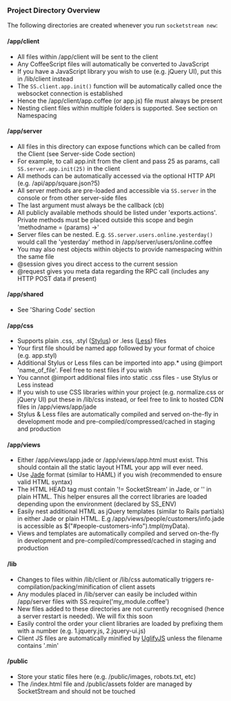 ### Project Directory Overview

The following directories are created whenever you run `socketstream new`:

#### /app/client
* All files within /app/client will be sent to the client
* Any CoffeeScript files will automatically be converted to JavaScript
* If you have a JavaScript library you wish to use (e.g. jQuery UI), put this in /lib/client instead
* The `SS.client.app.init()` function will be automatically called once the websocket connection is established
* Hence the /app/client/app.coffee (or app.js) file must always be present
* Nesting client files within multiple folders is supported. See section on Namespacing

#### /app/server
* All files in this directory can expose functions which can be called from the Client (see Server-side Code section)
* For example, to call app.init from the client and pass 25 as params, call `SS.server.app.init(25)` in the client
* All methods can be automatically accessed via the optional HTTP API (e.g. /api/app/square.json?5)
* All server methods are pre-loaded and accessible via `SS.server` in the console or from other server-side files
* The last argument must always be the callback (cb)
* All publicly available methods should be listed under 'exports.actions'. Private methods must be placed outside this scope and begin 'methodname = (params) ->'
* Server files can be nested. E.g. `SS.server.users.online.yesterday()` would call the 'yesterday' method in /app/server/users/online.coffee
* You may also nest objects within objects to provide namespacing within the same file
* @session gives you direct access to the current session
* @request gives you meta data regarding the RPC call (includes any HTTP POST data if present)

#### /app/shared
* See 'Sharing Code' section

#### /app/css
* Supports plain .css, .styl ([Stylus](http://learnboost.github.com/stylus/)) or .less ([Less](http://lesscss.org/)) files
* Your first file should be named app followed by your format of choice (e.g. app.styl)
* Additional Stylus or Less files can be imported into app.* using @import 'name_of_file'. Feel free to nest files if you wish
* You cannot @import additional files into static .css files - use Stylus or Less instead
* If you wish to use CSS libraries within your project (e.g. normalize.css or jQuery UI) put these in /lib/css instead, or feel free to link to hosted CDN files in /app/views/app/jade
* Stylus & Less files are automatically compiled and served on-the-fly in development mode and pre-compiled/compressed/cached in staging and production

#### /app/views
* Either /app/views/app.jade or /app/views/app.html must exist. This should contain all the static layout HTML your app will ever need.
* Use [Jade](http://jade-lang.com/) format (similar to HAML) if you wish (recommended to ensure valid HTML syntax)
* The HTML HEAD tag must contain '!= SocketStream' in Jade, or '<SocketStream>' in plain HTML. This helper ensures all the correct libraries are loaded depending upon the environment (declared by SS_ENV)
* Easily nest additional HTML as jQuery templates (similar to Rails partials) in either Jade or plain HTML. E.g /app/views/people/customers/info.jade is accessible as $("#people-customers-info").tmpl(myData).
* Views and templates are automatically compiled and served on-the-fly in development and pre-compiled/compressed/cached in staging and production

#### /lib
* Changes to files within /lib/client or /lib/css automatically triggers re-compilation/packing/minification of client assets
* Any modules placed in /lib/server can easily be included within /app/server files with SS.require('my_module.coffee')
* New files added to these directories are not currently recognised (hence a server restart is needed). We will fix this soon
* Easily control the order your client libraries are loaded by prefixing them with a number (e.g. 1.jquery.js, 2.jquery-ui.js)
* Client JS files are automatically minified by [UglifyJS](https://github.com/mishoo/UglifyJS) unless the filename contains '.min'

#### /public
* Store your static files here (e.g. /public/images, robots.txt, etc)
* The /index.html file and /public/assets folder are managed by SocketStream and should not be touched